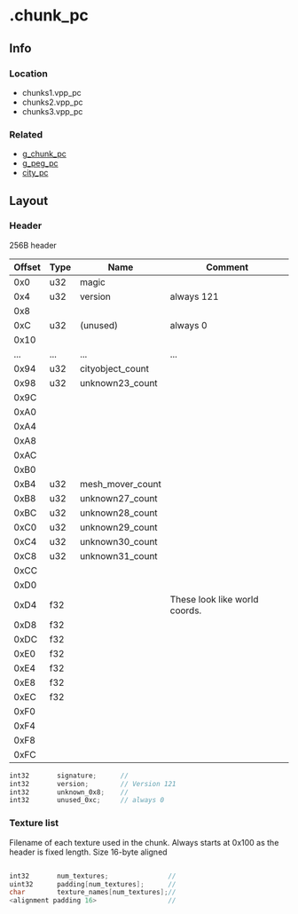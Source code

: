 # .chunk_pc

## Info

### Location

- chunks1.vpp_pc
- chunks2.vpp_pc
- chunks3.vpp_pc

### Related
- [g_chunk_pc](g_chunk_pc)
- [g_peg_pc](g_peg_pc)
- [city_pc](city_pc])
  
## Layout

### Header
256B header

| Offset | Type | Name             | Comment                       |
| ------ | ---- | ---------------- | ----------------------------- |
| 0x0    | u32  | magic            |                               |
| 0x4    | u32  | version          | always 121                    |
| 0x8    |      |                  |                               |
| 0xC    | u32  | (unused)         | always 0                      |
| 0x10   |      |                  |                               |
| ...    | ...  | ...              | ...                           |
| 0x94   | u32  | cityobject_count |                               |
| 0x98   | u32  | unknown23_count  |                               |
| 0x9C   |      |                  |                               |
| 0xA0   |      |                  |                               |
| 0xA4   |      |                  |                               |
| 0xA8   |      |                  |                               |
| 0xAC   |      |                  |                               |
| 0xB0   |      |                  |                               |
| 0xB4   | u32  | mesh_mover_count |                               |
| 0xB8   | u32  | unknown27_count  |                               |
| 0xBC   | u32  | unknown28_count  |                               |
| 0xC0   | u32  | unknown29_count  |                               |
| 0xC4   | u32  | unknown30_count  |                               |
| 0xC8   | u32  | unknown31_count  |                               |
| 0xCC   |      |                  |                               |
| 0xD0   |      |                  |                               |
| 0xD4   | f32  |                  | These look like world coords. |
| 0xD8   | f32  |                  |                               |
| 0xDC   | f32  |                  |                               |
| 0xE0   | f32  |                  |                               |
| 0xE4   | f32  |                  |                               |
| 0xE8   | f32  |                  |                               |
| 0xEC   | f32  |                  |                               |
| 0xF0   |      |                  |                               |
| 0xF4   |      |                  |                               |
| 0xF8   |      |                  |                               |
| 0xFC   |      |                  |                               |

``` cpp title="chunk_pc header"
int32       signature;      //
int32       version;        // Version 121
int32       unknown_0x8;    // 
int32       unused_0xc;     // always 0

```

### Texture list
Filename of each texture used in the chunk.
Always starts at 0x100 as the header is fixed length.
Size 16-byte aligned

``` cpp title="chunk_pc texturelist"

int32       num_textures;               //
uint32      padding[num_textures];      //
char        texture_names[num_textures];//
<alignment padding 16>                  //

```